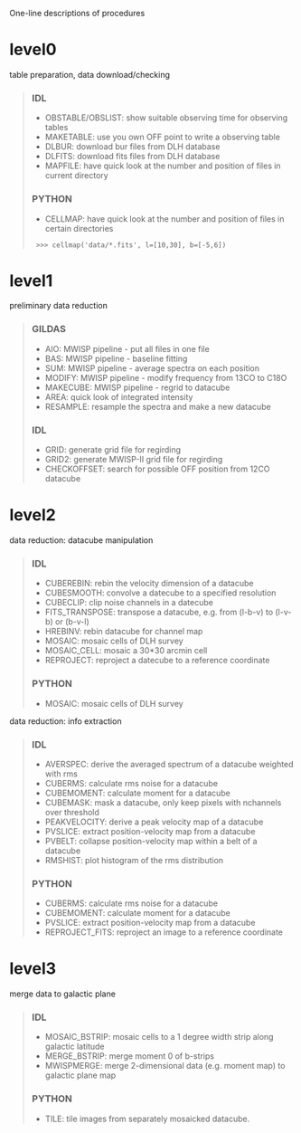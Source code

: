 One-line descriptions of procedures

# level0
table preparation, data download/checking

>### IDL
>- OBSTABLE/OBSLIST: show suitable observing time for observing tables
>- MAKETABLE: use you own OFF point to write a observing table
>- DLBUR: download bur files from DLH database
>- DLFITS: download fits files from DLH database
>- MAPFILE: have quick look at the number and position of files in current directory
>### PYTHON
>- CELLMAP: have quick look at the number and position of files in certain directories
><pre><code> >>> cellmap('data/*.fits', l=[10,30], b=[-5,6])</code></pre>


# level1
preliminary data reduction

>### GILDAS
>- AIO: MWISP pipeline - put all files in one file
>- BAS: MWISP pipeline - baseline fitting
>- SUM: MWISP pipeline - average spectra on each position
>- MODIFY: MWISP pipeline - modify frequency from 13CO to C18O
>- MAKECUBE: MWISP pipeline - regrid to datacube
>- AREA: quick look of integrated intensity
>- RESAMPLE: resample the spectra and make a new datacube
>### IDL
>- GRID: generate grid file for regirding
>- GRID2: generate MWISP-II grid file for regirding
>- CHECKOFFSET: search for possible OFF position from 12CO datacube


# level2
data reduction: datacube manipulation

>### IDL
>- CUBEREBIN: rebin the velocity dimension of a datacube
>- CUBESMOOTH: convolve a datecube to a specified resolution
>- CUBECLIP: clip noise channels in a datecube
>- FITS_TRANSPOSE: transpose a datacube, e.g. from (l-b-v) to (l-v-b) or (b-v-l)
>- HREBINV: rebin datacube for channel map
>- MOSAIC: mosaic cells of DLH survey
>- MOSAIC_CELL: mosaic a 30*30 arcmin cell
>- REPROJECT: reproject a datecube to a reference coordinate
>### PYTHON
>- MOSAIC: mosaic cells of DLH survey

data reduction: info extraction

>### IDL
>- AVERSPEC: derive the averaged spectrum of a datacube weighted with rms
>- CUBERMS: calculate rms noise for a datacube
>- CUBEMOMENT: calculate moment for a datacube
>- CUBEMASK: mask a datacube, only keep pixels with nchannels over threshold
>- PEAKVELOCITY: derive a peak velocity map of a datacube
>- PVSLICE: extract position-velocity map from a datacube
>- PVBELT: collapse position-velocity map within a belt of a datacube
>- RMSHIST: plot histogram of the rms distribution
>### PYTHON
>- CUBERMS: calculate rms noise for a datacube
>- CUBEMOMENT: calculate moment for a datacube
>- PVSLICE: extract position-velocity map from a datacube
>- REPROJECT_FITS: reproject an image to a reference coordinate

# level3
merge data to galactic plane

>### IDL
>- MOSAIC_BSTRIP: mosaic cells to a 1 degree width strip along galactic latitude
>- MERGE_BSTRIP: merge moment 0 of b-strips
>- MWISPMERGE: merge 2-dimensional data (e.g. moment map) to galactic plane map
>### PYTHON
>- TILE: tile images from separately mosaicked datacube.
